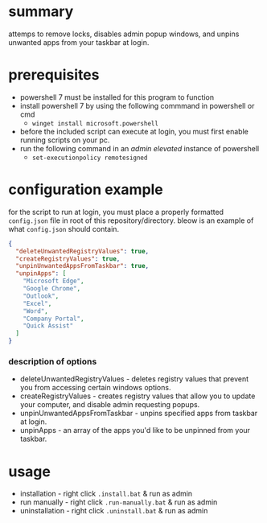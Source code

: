# summary

attemps to remove locks, disables admin popup windows, and unpins unwanted apps from your taskbar at login.

# prerequisites
- powershell 7 must be installed for this program to function
- install powershell 7 by using the following commmand in powershell or cmd
  - `winget install microsoft.powershell`
- before the included script can execute at login, you must first enable running scripts on your pc.
- run the following command in an *admin elevated* instance of powershell
  - `set-executionpolicy remotesigned`

# configuration example

for the script to run at login, you must place a properly formatted `config.json` file in root of this repository/directory. bleow is an example of what `config.json` should contain.

```json
{
  "deleteUnwantedRegistryValues": true,
  "createRegistryValues": true,
  "unpinUnwantedAppsFromTaskbar": true,
  "unpinApps": [
    "Microsoft Edge",
    "Google Chrome",
    "Outlook",
    "Excel",
    "Word",
    "Company Portal",
    "Quick Assist"
  ]
}
```

### description of options

- deleteUnwantedRegistryValues - deletes registry values that prevent you from accessing certain windows options.
- createRegistryValues - creates registry values that allow you to update your computer, and disable admin requesting popups.
- unpinUnwantedAppsFromTaskbar - unpins specified apps from taskbar at login.
- unpinApps - an array of the apps you'd like to be unpinned from your taskbar.

# usage

- installation - right click `.install.bat` & run as admin
- run manually - right click `.run-manually.bat` & run as admin
- uninstallation - right click `.uninstall.bat` & run as admin
